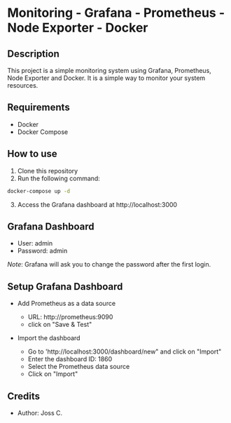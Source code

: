 # Monitoring - Grafana - Prometheus - Node Exporter - Docker

## Description

This project is a simple monitoring system using Grafana, Prometheus, Node Exporter and Docker. It is a simple way to monitor your system resources.

## Requirements

- Docker
- Docker Compose

## How to use

1. Clone this repository
2. Run the following command:

```bash
docker-compose up -d
```

3. Access the Grafana dashboard at http://localhost:3000

## Grafana Dashboard

- User: admin
- Password: admin

_Note_: Grafana will ask you to change the password after the first login.

## Setup Grafana Dashboard

- Add Prometheus as a data source

  - URL: http://prometheus:9090
  - click on "Save & Test"

- Import the dashboard
  - Go to 'http://localhost:3000/dashboard/new" and click on "Import"
  - Enter the dashboard ID: 1860
  - Select the Prometheus data source
  - Click on "Import"

## Credits

- Author: Joss C.

